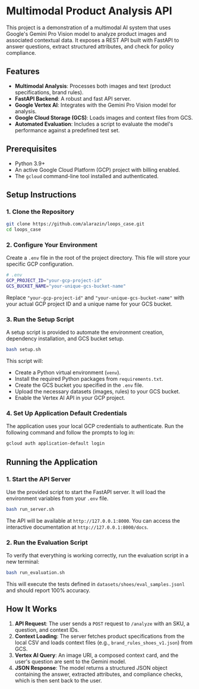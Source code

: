 # Multimodal Product Analysis API

This project is a demonstration of a multimodal AI system that uses Google's Gemini Pro Vision model to analyze product images and associated contextual data. It exposes a REST API built with FastAPI to answer questions, extract structured attributes, and check for policy compliance.

## Features

- **Multimodal Analysis**: Processes both images and text (product specifications, brand rules).
- **FastAPI Backend**: A robust and fast API server.
- **Google Vertex AI**: Integrates with the Gemini Pro Vision model for analysis.
- **Google Cloud Storage (GCS)**: Loads images and context files from GCS.
- **Automated Evaluation**: Includes a script to evaluate the model's performance against a predefined test set.

## Prerequisites

- Python 3.9+
- An active Google Cloud Platform (GCP) project with billing enabled.
- The `gcloud` command-line tool installed and authenticated.

## Setup Instructions

### 1. Clone the Repository

```bash
git clone https://github.com/alarazin/loops_case.git
cd loops_case
```

### 2. Configure Your Environment

Create a `.env` file in the root of the project directory. This file will store your specific GCP configuration.

```bash
# .env
GCP_PROJECT_ID="your-gcp-project-id"
GCS_BUCKET_NAME="your-unique-gcs-bucket-name"
```

Replace `"your-gcp-project-id"` and `"your-unique-gcs-bucket-name"` with your actual GCP project ID and a unique name for your GCS bucket.

### 3. Run the Setup Script

A setup script is provided to automate the environment creation, dependency installation, and GCS bucket setup.

```bash
bash setup.sh
```

This script will:
- Create a Python virtual environment (`venv`).
- Install the required Python packages from `requirements.txt`.
- Create the GCS bucket you specified in the `.env` file.
- Upload the necessary datasets (images, rules) to your GCS bucket.
- Enable the Vertex AI API in your GCP project.

### 4. Set Up Application Default Credentials

The application uses your local GCP credentials to authenticate. Run the following command and follow the prompts to log in:

```bash
gcloud auth application-default login
```

## Running the Application

### 1. Start the API Server

Use the provided script to start the FastAPI server. It will load the environment variables from your `.env` file.

```bash
bash run_server.sh
```

The API will be available at `http://127.0.0.1:8000`. You can access the interactive documentation at `http://127.0.0.1:8000/docs`.

### 2. Run the Evaluation Script

To verify that everything is working correctly, run the evaluation script in a new terminal:

```bash
bash run_evaluation.sh
```

This will execute the tests defined in `datasets/shoes/eval_samples.jsonl` and should report 100% accuracy.

## How It Works

1.  **API Request**: The user sends a `POST` request to `/analyze` with an SKU, a question, and context IDs.
2.  **Context Loading**: The server fetches product specifications from the local CSV and loads context files (e.g., `brand_rules_shoes_v1.json`) from GCS.
3.  **Vertex AI Query**: An image URI, a composed context card, and the user's question are sent to the Gemini model.
4.  **JSON Response**: The model returns a structured JSON object containing the answer, extracted attributes, and compliance checks, which is then sent back to the user.
